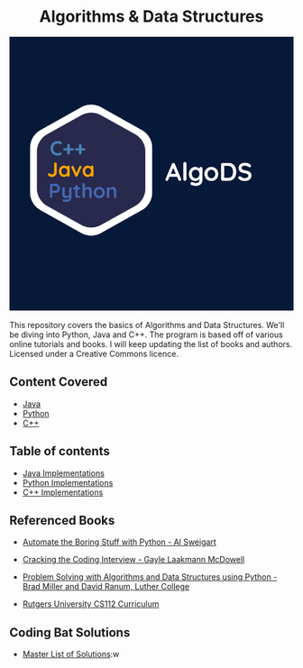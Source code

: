<h1 align="center">Algorithms & Data Structures</h1>


<div align="center">
  <a>
    <img src="other/AlgoDS.png" width="600">
  </a>
</div>


This repository covers the basics of Algorithms and Data Structures. We'll be diving into Python, Java and C++. 
The program is based off of various online tutorials and books. I will keep updating
the list of books and authors. Licensed under a Creative Commons licence.

## Content Covered 
+ [Java](https://github.com/loej/AlgoDS/blob/master/Java/java.md)
+ [Python](https://github.com/loej/AlgoDS/blob/master/Python/python.md)
+ [C++]( https://github.com/loej/AlgoDS/blob/master/C%2B%2B/cpp.md )

## Table of contents  
+ [Java Implementations](https://github.com/loej/AlgoDS/tree/master/Java)
+ [Python Implementations](https://github.com/loej/AlgoDS/tree/master/Python)
+ [C++ Implementations](https://github.com/loej/AlgoDS/tree/master/C%2B%2B)

## Referenced Books
+ [Automate the Boring Stuff with Python - Al Sweigart](http://automatetheboringstuff.com/)

+ [Cracking the Coding Interview - Gayle Laakmann McDowell](http://www.crackingthecodinginterview.com/)

+ [Problem Solving with Algorithms and Data Structures using Python -  Brad Miller and David Ranum, Luther College](https://runestone.academy/runestone/books/published/pythonds/index.html)

+ [Rutgers University CS112 Curriculum](https://github.com/USMC1941/CS112-Rutgers)

## Coding Bat Solutions
+ [Master List of Solutions](https://github.com/loej/AlgoDS/tree/master/Coding%20Bat%20Solutions):w



